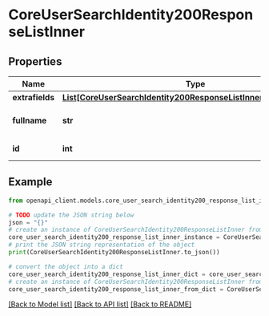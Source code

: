 # CoreUserSearchIdentity200ResponseListInner


## Properties

Name | Type | Description | Notes
------------ | ------------- | ------------- | -------------
**extrafields** | [**List[CoreUserSearchIdentity200ResponseListInnerExtrafieldsInner]**](CoreUserSearchIdentity200ResponseListInnerExtrafieldsInner.md) |  | [optional] 
**fullname** | **str** | The fullname of the user | [optional] 
**id** | **int** | ID of the user | [optional] 

## Example

```python
from openapi_client.models.core_user_search_identity200_response_list_inner import CoreUserSearchIdentity200ResponseListInner

# TODO update the JSON string below
json = "{}"
# create an instance of CoreUserSearchIdentity200ResponseListInner from a JSON string
core_user_search_identity200_response_list_inner_instance = CoreUserSearchIdentity200ResponseListInner.from_json(json)
# print the JSON string representation of the object
print(CoreUserSearchIdentity200ResponseListInner.to_json())

# convert the object into a dict
core_user_search_identity200_response_list_inner_dict = core_user_search_identity200_response_list_inner_instance.to_dict()
# create an instance of CoreUserSearchIdentity200ResponseListInner from a dict
core_user_search_identity200_response_list_inner_from_dict = CoreUserSearchIdentity200ResponseListInner.from_dict(core_user_search_identity200_response_list_inner_dict)
```
[[Back to Model list]](../README.md#documentation-for-models) [[Back to API list]](../README.md#documentation-for-api-endpoints) [[Back to README]](../README.md)


